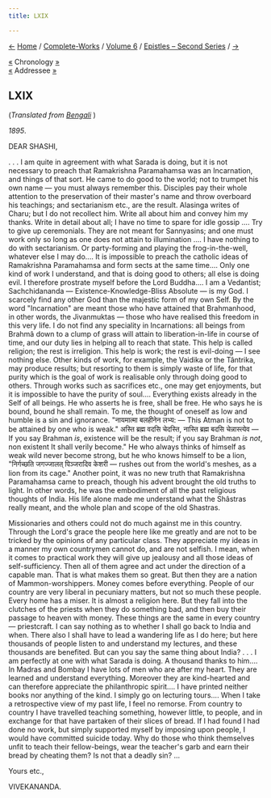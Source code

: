 ```yaml
---
title: LXIX

---
```

<div>

[←](068_mrs_bull.htm) [Home](../../../index.htm) /
[Complete-Works](../../complete_works.htm) / [Volume
6](../volume_6_contents.htm) / [Epistles – Second
Series](epistles_second_series_contents.htm) / [→](070_alberta.htm)

  

[«](068_mrs_bull.htm) Chronology
[»](../../volume_8/epistles_fourth_series/044_joe.htm)  
[«](063_shashi.htm) Addressee [»](075_shashi.htm)

## LXIX

(*Translated from [Bengali](b7189e6069.pdf)* )

*1895*.

DEAR SHASHI,

. . . I am quite in agreement with what Sarada is doing, but it is not
necessary to preach that Ramakrishna Paramahamsa was an Incarnation, and
things of that sort. He came to do good to the world; not to trumpet his
own name — you must always remember this. Disciples pay their whole
attention to the preservation of their master's name and throw overboard
his teachings; and sectarianism etc., are the result. Alasinga writes of
Charu; but I do not recollect him. Write all about him and convey him my
thanks. Write in detail about all; I have no time to spare for idle
gossip .... Try to give up ceremonials. They are not meant for
Sannyasins; and one must work only so long as one does not attain to
illumination .... I have nothing to do with sectarianism. Or
party-forming and playing the frog-in-the-well, whatever else I may
do.... It is impossible to preach the catholic ideas of Ramakrishna
Paramahamsa and form sects at the same time.... Only one kind of work I
understand, and that is doing good to others; all else is doing evil. I
therefore prostrate myself before the Lord Buddha.... I am a Vedantist;
Sachchidananda — Existence-Knowledge-Bliss Absolute — is my God. I
scarcely find any other God than the majestic form of my own Self. By
the word "Incarnation" are meant those who have attained that
Brahmanhood, in other words, the Jivanmuktas — those who have realised
this freedom in this very life. I do not find any speciality in
Incarnations: all beings from Brahmâ down to a clump of grass will
attain to liberation-in-life in course of time, and our duty lies in
helping all to reach that state. This help is called religion; the rest
is irreligion. This help is work; the rest is evil-doing — I see nothing
else. Other kinds of work, for example, the Vaidika or the Tântrika, may
produce results; but resorting to them is simply waste of life, for that
purity which is the goal of work is realisable only through doing good
to others. Through works such as sacrifices etc., one may get
enjoyments, but it is impossible to have the purity of soul....
Everything exists already in the Self of all beings. He who asserts he
is free, shall be free. He who says he is bound, bound he shall remain.
To me, the thought of oneself as low and humble is a sin and ignorance.
"नायमात्मा बलहीनेन लभ्य: — This Atman is not to be attained by one who
is weak." अस्ति ब्रह्म वदसि चेदस्ति, नास्ति ब्रह्म बदसि चेन्नास्त्येव —
If you say Brahman *is*, existence will be the result; if you say
Brahman *is not*, non existent It shall verily become." He who always
thinks of himself as weak wild never become strong, but he who knows
himself to be a lion, "निर्गच्छति जगज्जालत् पिञ्जरादिव केशरी — rushes
out from the world's meshes, as a lion from its cage." Another point, it
was no new truth that Ramakrishna Paramahamsa came to preach, though his
advent brought the old truths to light. In other words, he was the
embodiment of all the past religious thoughts of India. His life alone
made me understand what the Shâstras really meant, and the whole plan
and scope of the old Shastras.

Missionaries and others could not do much against me in this country.
Through the Lord's grace the people here like me greatly and are not to
be tricked by the opinions of any particular class. They appreciate my
ideas in a manner my own countrymen cannot do, and are not selfish. I
mean, when it comes to practical work they will give up jealousy and all
those ideas of self-sufficiency. Then all of them agree and act under
the direction of a capable man. That is what makes them so great. But
then they are a nation of Mammon-worshippers. Money comes before
everything. People of our country are very liberal in pecuniary matters,
but not so much these people. Every home has a miser. It is almost a
religion here. But they fall into the clutches of the priests when they
do something bad, and then buy their passage to heaven with money. These
things are the same in every country — priestcraft. I can say nothing as
to whether I shall go back to India and when. There also I shall have to
lead a wandering life as I do here; but here thousands of people listen
to and understand my lectures, and these thousands are benefited. But
can you say the same thing about India? . . . I am perfectly at one with
what Sarada is doing. A thousand thanks to him.... In Madras and Bombay
I have lots of men who are after my heart. They are learned and
understand everything. Moreover they are kind-hearted and can therefore
appreciate the philanthropic spirit.... I have printed neither books nor
anything of the kind. I simply go on lecturing tours.... When I take a
retrospective view of my past life, I feel no remorse. From country to
country I have travelled teaching something, however little, to people,
and in exchange for that have partaken of their slices of bread. If I
had found I had done no work, but simply supported myself by imposing
upon people, I would have committed suicide today. Why do those who
think themselves unfit to teach their fellow-beings, wear the teacher's
garb and earn their bread by cheating them? Is not that a deadly sin?
... 

Yours etc.,

VIVEKANANDA.

</div>
